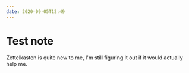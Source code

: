 ```yaml
---
date: 2020-09-05T12:49
---
```


# Test note

Zettelkasten is quite new to me, I'm still figuring it out if it would actually help me.
